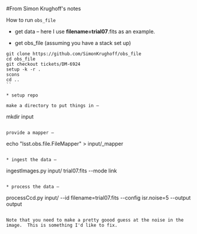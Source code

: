 #From Simon Krughoff's notes

How to run `obs_file`

* get data – here I use **filename=trial07**.fits as an example.

* get obs_file (assuming you have a stack set up)
```
git clone https://github.com/SimonKrughoff/obs_file
cd obs_file
git checkout tickets/DM-6924
setup -k -r .
scons
cd ..
``

* setup repo

make a directory to put things in – 
```
mkdir input
```

provide a mapper – 
```
echo "lsst.obs.file.FileMapper" > input/_mapper
```

* ingest the data – 
```
ingestImages.py input/ trial07.fits --mode link
```

* process the data – 
```
processCcd.py input/ --id filename=trial07.fits --config isr.noise=5 --output output
```

Note that you need to make a pretty goood guess at the noise in the image.  This is something I'd like to fix.
